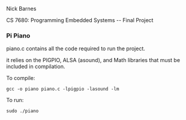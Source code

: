 Nick Barnes

CS 7680: Programming Embedded Systems -- Final Project

### Pi Piano

piano.c contains all the code required to run the project.

it relies on the PIGPIO, ALSA (asound), and Math libraries that must be included in compilation.

To compile:

```
gcc -o piano piano.c -lpigpio -lasound -lm
```

To run:

```
sudo ./piano
```
